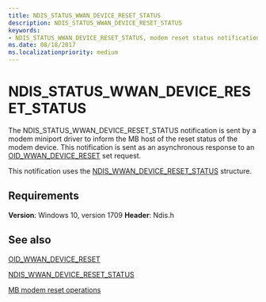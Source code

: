 ```yaml
---
title: NDIS_STATUS_WWAN_DEVICE_RESET_STATUS
description: NDIS_STATUS_WWAN_DEVICE_RESET_STATUS
keywords:
- NDIS_STATUS_WWAN_DEVICE_RESET_STATUS, modem reset status notification, Mobile Broadband modem reset status notification, MB modem reset status notification
ms.date: 08/18/2017
ms.localizationpriority: medium
---
```


# NDIS_STATUS_WWAN_DEVICE_RESET_STATUS

The NDIS_STATUS_WWAN_DEVICE_RESET_STATUS notification is sent by a modem miniport driver to inform the MB host of the reset status of the modem device. This notification is sent as an asynchronous response to an [OID_WWAN_DEVICE_RESET](oid-wwan-device-reset.md) set request.

This notification uses the [NDIS_WWAN_DEVICE_RESET_STATUS](/windows-hardware/drivers/ddi/ndiswwan/ns-ndiswwan-_ndis_wwan_device_reset_status) structure.

## Requirements

**Version**: Windows 10, version 1709
**Header**: Ndis.h

## See also

[OID_WWAN_DEVICE_RESET](oid-wwan-device-reset.md)

[NDIS_WWAN_DEVICE_RESET_STATUS](/windows-hardware/drivers/ddi/ndiswwan/ns-ndiswwan-_ndis_wwan_device_reset_status)

[MB modem reset operations](mb-modem-reset-operations.md)
